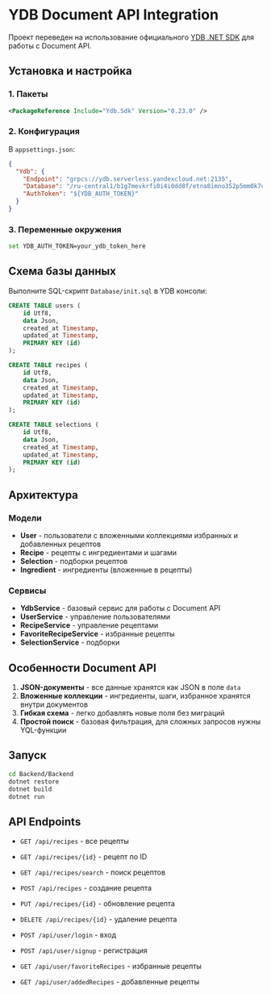 # YDB Document API Integration

Проект переведен на использование официального [YDB .NET SDK](https://github.com/ydb-platform/ydb-dotnet-sdk) для работы с Document API.

## Установка и настройка

### 1. Пакеты
```xml
<PackageReference Include="Ydb.Sdk" Version="0.23.0" />
```

### 2. Конфигурация
В `appsettings.json`:
```json
{
  "Ydb": {
    "Endpoint": "grpcs://ydb.serverless.yandexcloud.net:2135",
    "Database": "/ru-central1/b1g7mevkrfi0i4i0dd8f/etna8imno352p5mm0k7u",
    "AuthToken": "${YDB_AUTH_TOKEN}"
  }
}
```

### 3. Переменные окружения
```bash
set YDB_AUTH_TOKEN=your_ydb_token_here
```

## Схема базы данных

Выполните SQL-скрипт `Database/init.sql` в YDB консоли:

```sql
CREATE TABLE users (
    id Utf8,
    data Json,
    created_at Timestamp,
    updated_at Timestamp,
    PRIMARY KEY (id)
);

CREATE TABLE recipes (
    id Utf8,
    data Json,
    created_at Timestamp,
    updated_at Timestamp,
    PRIMARY KEY (id)
);

CREATE TABLE selections (
    id Utf8,
    data Json,
    created_at Timestamp,
    updated_at Timestamp,
    PRIMARY KEY (id)
);
```

## Архитектура

### Модели
- **User** - пользователи с вложенными коллекциями избранных и добавленных рецептов
- **Recipe** - рецепты с ингредиентами и шагами
- **Selection** - подборки рецептов
- **Ingredient** - ингредиенты (вложенные в рецепты)

### Сервисы
- **YdbService** - базовый сервис для работы с Document API
- **UserService** - управление пользователями
- **RecipeService** - управление рецептами
- **FavoriteRecipeService** - избранные рецепты
- **SelectionService** - подборки

## Особенности Document API

1. **JSON-документы** - все данные хранятся как JSON в поле `data`
2. **Вложенные коллекции** - ингредиенты, шаги, избранное хранятся внутри документов
3. **Гибкая схема** - легко добавлять новые поля без миграций
4. **Простой поиск** - базовая фильтрация, для сложных запросов нужны YQL-функции

## Запуск

```bash
cd Backend/Backend
dotnet restore
dotnet build
dotnet run
```

## API Endpoints

- `GET /api/recipes` - все рецепты
- `GET /api/recipes/{id}` - рецепт по ID
- `GET /api/recipes/search` - поиск рецептов
- `POST /api/recipes` - создание рецепта
- `PUT /api/recipes/{id}` - обновление рецепта
- `DELETE /api/recipes/{id}` - удаление рецепта

- `POST /api/user/login` - вход
- `POST /api/user/signup` - регистрация
- `GET /api/user/favoriteRecipes` - избранные рецепты
- `GET /api/user/addedRecipes` - добавленные рецепты



